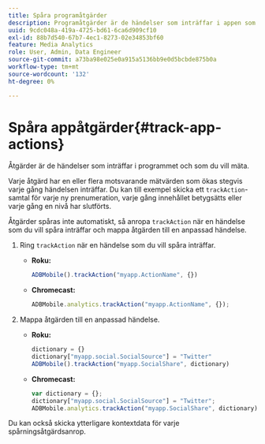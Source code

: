```yaml
---
title: Spåra programåtgärder
description: Programåtgärder är de händelser som inträffar i appen som du vill mäta.
uuid: 9cdc048a-419a-4725-bd61-6ca6d909cf10
exl-id: 88b7d540-67b7-4ec1-8273-02e34853bf60
feature: Media Analytics
role: User, Admin, Data Engineer
source-git-commit: a73ba98e025e0a915a5136bb9e0d5bcbde875b0a
workflow-type: tm+mt
source-wordcount: '132'
ht-degree: 0%

---
```


# Spåra appåtgärder{#track-app-actions}

Åtgärder är de händelser som inträffar i programmet och som du vill mäta.

Varje åtgärd har en eller flera motsvarande mätvärden som ökas stegvis varje gång händelsen inträffar. Du kan till exempel skicka ett `trackAction`-samtal för varje ny prenumeration, varje gång innehållet betygsätts eller varje gång en nivå har slutförts.

Åtgärder spåras inte automatiskt, så anropa `trackAction` när en händelse som du vill spåra inträffar och mappa åtgärden till en anpassad händelse.

1. Ring `trackAction` när en händelse som du vill spåra inträffar.

   * **Roku:**

     ```js
     ADBMobile().trackAction("myapp.ActionName", {})
     ```

   * **Chromecast:**

     ```js
     ADBMobile.analytics.trackAction("myapp.ActionName", {});
     ```

1. Mappa åtgärden till en anpassad händelse.

   * **Roku:**

     ```js
     dictionary = {} 
     dictionary["myapp.social.SocialSource"] = "Twitter"  
     ADBMobile().trackAction("myapp.SocialShare", dictionary)
     ```

   * **Chromecast:**

     ```js
     var dictionary = {}; 
     dictionary["myapp.social.SocialSource"] = "Twitter"; 
     ADBMobile.analytics.trackAction("myapp.SocialShare", dictionary);
     ```

Du kan också skicka ytterligare kontextdata för varje spårningsåtgärdsanrop.
